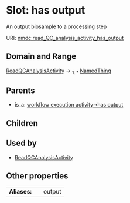 
# Slot: has output


An output biosample to a processing step

URI: [nmdc:read_QC_analysis_activity_has_output](https://microbiomedata/meta/read_QC_analysis_activity_has_output)


## Domain and Range

[ReadQCAnalysisActivity](ReadQCAnalysisActivity.md) &#8594;  <sub>1..\*</sub> [NamedThing](NamedThing.md)

## Parents

 *  is_a: [workflow execution activity➞has output](workflow_execution_activity_has_output.md)

## Children


## Used by

 * [ReadQCAnalysisActivity](ReadQCAnalysisActivity.md)

## Other properties

|  |  |  |
| --- | --- | --- |
| **Aliases:** | | output |

